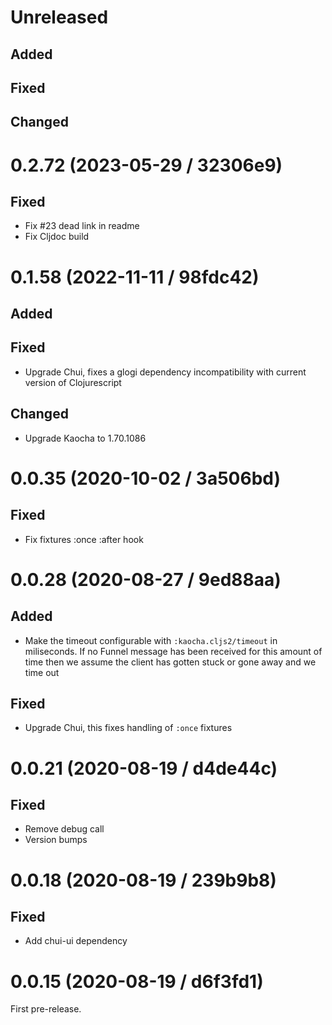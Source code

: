 # Unreleased

## Added

## Fixed

## Changed

# 0.2.72 (2023-05-29 / 32306e9)

## Fixed

- Fix #23 dead link in readme
- Fix Cljdoc build

# 0.1.58 (2022-11-11 / 98fdc42)

## Added

## Fixed

- Upgrade Chui, fixes a glogi dependency incompatibility with current version of Clojurescript

## Changed

- Upgrade Kaocha to 1.70.1086

# 0.0.35 (2020-10-02 / 3a506bd)

## Fixed

- Fix fixtures :once :after hook

# 0.0.28 (2020-08-27 / 9ed88aa)

## Added

- Make the timeout configurable with `:kaocha.cljs2/timeout` in miliseconds. If
  no Funnel message has been received for this amount of time then we assume the
  client has gotten stuck or gone away and we time out

## Fixed

- Upgrade Chui, this fixes handling of `:once` fixtures

# 0.0.21 (2020-08-19 / d4de44c)

## Fixed

- Remove debug call
- Version bumps

# 0.0.18 (2020-08-19 / 239b9b8)

## Fixed

- Add chui-ui dependency

# 0.0.15 (2020-08-19 / d6f3fd1)

First pre-release.